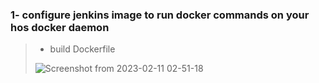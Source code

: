 ### 1- configure jenkins image to run docker commands on your hos docker daemon
> - build Dockerfile
>
> ![Screenshot from 2023-02-11 02-51-18](https://user-images.githubusercontent.com/76884936/218252050-8d6cc060-d730-48f8-9d90-acf961585c45.png)

